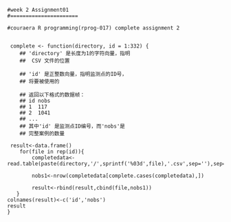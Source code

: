     #week 2 Assignment01
    #======================

    #couraera R programming(rprog-017) complete assignment 2


     complete <- function(directory, id = 1:332) {
        ## 'directory' 是长度为1的字符向量，指明
        ##  CSV 文件的位置

        ## 'id' 是正整数向量，指明监测点的ID号，
        ## 将要被使用的
        
        ## 返回以下格式的数据帧：
        ## id nobs
        ## 1  117
        ## 2  1041
        ## ...
        ## 其中'id' 是监测点ID编号，而'nobs'是
        ## 完整案例的数量
        
     result<-data.frame()
        for(file in rep(id)){
            completedata<-read.table(paste(directory,'/',sprintf('%03d',file),'.csv',sep=''),sep=",",header=TRUE)

            nobs1<-nrow(completedata[complete.cases(completedata),])
                      
            result<-rbind(result,cbind(file,nobs1))
       }
    colnames(result)<-c('id','nobs')
    result
    }
